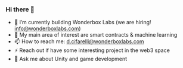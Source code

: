 ### Hi there 👋

- 🔭 I’m currently building Wonderbox Labs (we are hiring! info@wonderboxlabs.com)
- 🌱 My main area of interest are smart contracts & machine learning 
- 📫 How to reach me: d.cifarelli@wonderboxlabs.com
- ⚡ Reach out if have some interesting project in the web3 space
- 💬 Ask me about Unity and game development 

<!--
**davide221/davide221** is a ✨ _special_ ✨ repository because its `README.md` (this file) appears on your GitHub profile.

Here are some ideas to get you started:

- 🔭 I’m currently working on ...
- 🌱 I’m currently learning ...
- 👯 I’m looking to collaborate on ...
- 🤔 I’m looking for help with ...
- 💬 Ask me about ...
- 📫 How to reach me: ...
- 😄 Pronouns: ...
- ⚡ Fun fact: ...
-->
